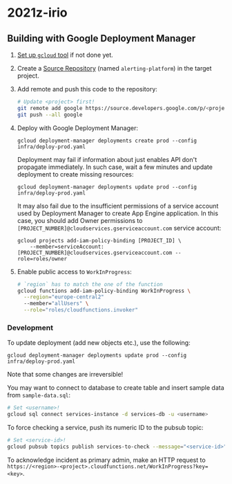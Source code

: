 # 2021z-irio

## Building with Google Deployment Manager

1. [Set up `gcloud` tool](https://cloud.google.com/sdk/docs/quickstart) if not done yet.
2. Create a [Source Repository](https://source.cloud.google.com/repo/new) (named `alerting-platform`) in the target project.
3. Add remote and push this code to the repository:
    ```bash
    # Update <project> first!
    git remote add google https://source.developers.google.com/p/<project>/r/alerting-platform
    git push --all google
    ```
4. Deploy with Google Deployment Manager:
    ```
    gcloud deployment-manager deployments create prod --config infra/deploy-prod.yaml
    ```
    Deployment may fail if information about just enables API don't propagate immediately. In such case, wait a few minutes and update deployment to create missing resources:
    ```
    gcloud deployment-manager deployments update prod --config infra/deploy-prod.yaml
    ```
    It may also fail due to the insufficient permissions of a service account used by Deployment Manager to create App Engine application. In this case, you should add Owner permissions to `[PROJECT_NUMBER]@cloudservices.gserviceaccount.com` service account:
    ```
    gcloud projects add-iam-policy-binding [PROJECT_ID] \
        --member=serviceAccount:[PROJECT_NUMBER]@cloudservices.gserviceaccount.com --role=roles/owner
    ```

5. Enable public access to `WorkInProgress`:
    ```bash
    # `region` has to match the one of the function
    gcloud functions add-iam-policy-binding WorkInProgress \
      --region="europe-central2"
      --member="allUsers" \
      --role="roles/cloudfunctions.invoker"
    ```

### Development

To update deployment (add new objects etc.), use the following:
```
gcloud deployment-manager deployments update prod --config infra/deploy-prod.yaml
```
Note that some changes are irreversible!

You may want to connect to database to create table and insert sample data from `sample-data.sql`:
```bash
# Set <username>!
gcloud sql connect services-instance -d services-db -u <username>
```

To force checking a service, push its numeric ID to the pubsub topic:
```bash
# Set <service-id>!
gcloud pubsub topics publish services-to-check --message="<service-id>"
```

To acknowledge incident as primary admin, make an HTTP request to `https://<region>-<project>.cloudfunctions.net/WorkInProgress?key=<key>`.